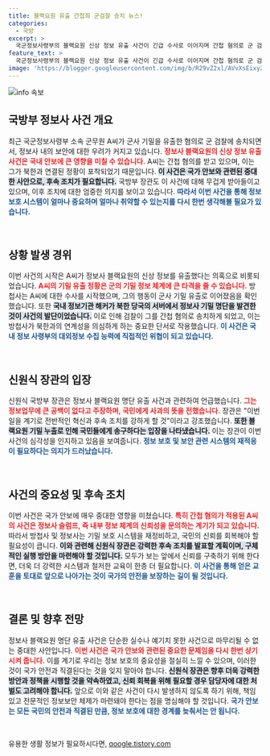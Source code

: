 ```yaml
---
title: 블랙요원 유출 간첩죄 군검찰 송치 뉴스!
categories:
  - 국방
excerpt: >
  국군정보사령부의 블랙요원 신상 정보 유출 사건이 긴급 수사로 이어지며 간첩 혐의로 군 검찰에 송치된 군무원 A씨. 신원식 국방부 장관은 정보업무에 큰 공백 없다며 안심을 전했지만, 혼란 속에서 국민의 불안은 고조되고 있다.
feature_text: >
  국군정보사령부의 블랙요원 신상 정보 유출 사건이 긴급 수사로 이어지며 간첩 혐의로 군 검찰에 송치된 군무원 A씨. 신원식 국방부 장관은 정보업무에 큰 공백 없다며 안심을 전했지만, 혼란 속에서 국민의 불안은 고조되고 있다.
image: 'https://blogger.googleusercontent.com/img/b/R29vZ2xl/AVvXsEixyZcFfHzMRdzZMjFBmAUKJYCLCGyLL1o632UiGVXcaFdKo_bkvkuCioo0uUKlGfBVcT3P84aROyZIXSBEx3Aw5nCQ3pTgDom1WDC4m8eifvWiAmWEEVb4x6G_l8C0QH225ldMjyaFvpxGEBGNO37VmDTDMHGhJPq73UglMfDca1-0aw/s1600/blogspot.png'
---
```


<p><img src="https://blogger.googleusercontent.com/img/b/R29vZ2xl/AVvXsEixyZcFfHzMRdzZMjFBmAUKJYCLCGyLL1o632UiGVXcaFdKo_bkvkuCioo0uUKlGfBVcT3P84aROyZIXSBEx3Aw5nCQ3pTgDom1WDC4m8eifvWiAmWEEVb4x6G_l8C0QH225ldMjyaFvpxGEBGNO37VmDTDMHGhJPq73UglMfDca1-0aw/s1600/blogspot.png" alt="info 속보" /></p>

<h2 data-ke-size="size26">국방부 정보사 사건 개요</h2>

<p data-ke-size="size16"> 최근 국군정보사령부 소속 군무원 A씨가 군사 기밀을 유출한 혐의로 군 검찰에 송치되면서, 정보사 내의 보안에 대한 우려가 커지고 있습니다. <b><span style="color: #ee2323;">정보사 블랙요원의 신상 정보 유출 사건은 국내 안보에 큰 영향을 미칠 수 있습니다.</span></b> A씨는 간첩 혐의를 받고 있으며, 이는 그가 북한과 연결된 정황이 포착되었기 때문입니다. <b><span style="background-color: #21538527;">이 사건은 국가 안보와 관련된 중대한 사안으로, 후속 조치가 필요합니다.</span></b> 국방부 장관도 이 사건에 대해 무겁게 받아들이고 있으며, 이후 조치에 대한 엄중한 의지를 보이고 있습니다. <b><span style="color: #1a5490;">따라서 이번 사건을 통해 정보 보호 시스템이 얼마나 중요하며 얼마나 취약할 수 있는지를 다시 한번 생각해볼 필요가 있습니다.</span></b></p>

<p data-ke-size="size16">&nbsp;</p>

<h2 data-ke-size="size26">상황 발생 경위</h2>

<p data-ke-size="size16">이번 사건의 시작은 A씨가 정보사 블랙요원의 신상 정보를 유출했다는 의혹으로 비롯되었습니다. <b><span style="color: #ee2323;">A씨의 기밀 유출 정황은 군의 기밀 정보 체계에 큰 타격을 줄 수 있습니다.</span></b> 방첩사는 A씨에 대한 수사를 시작했으며, 그의 행동이 군사 기밀 유출로 이어졌음을 확인했습니다. 또한 <b><span style="background-color: #21538527;">국내 정보기관 해커가 북한 당국의 서버에서 정보사 기밀 명단을 발견한 것이 사건의 발단이었습니다.</span></b> 이로 인해 검찰이 그를 간첩 혐의로 송치하게 되었고, 이는 방첩사가 북한과의 연계성을 의심하게 하는 중요한 단서로 작용했습니다. <b><span style="color: #1a5490;">이 사건은 국내 정보 사령부의 대외정보 수집 능력에 직접적인 위협이 되고 있습니다.</span></b></p>

<p data-ke-size="size16">&nbsp;</p>

<h2 data-ke-size="size26">신원식 장관의 입장</h2>

<p data-ke-size="size16">신원식 국방부 장관은 정보사 블랙요원 명단 유출 사건과 관련하여 언급했습니다. <b><span style="color: #ee2323;">그는 정보업무에 큰 공백이 없다고 주장하며, 국민에게 사과의 뜻을 전했습니다.</span></b> 장관은 "이번 일을 계기로 전반적인 혁신과 후속 조치를 강하게 할 것"이라고 강조했습니다. <b><span style="background-color: #21538527;">또한 블랙요원 기밀 누출로 인해 국민들에게 송구하다는 입장을 나타냈습니다.</span></b> 이는 장관이 이번 사건의 심각성을 인지하고 있음을 보여줍니다. <b><span style="color: #1a5490;">정보 보호 및 보안 관련 시스템의 재적응이 필요하다는 의지가 드러났습니다.</span></b></p>

<p data-ke-size="size16">&nbsp;</p>

<h2 data-ke-size="size26">사건의 중요성 및 후속 조치</h2>

<p data-ke-size="size16">이번 사건은 국가 안보에 매우 중대한 영향을 미쳤습니다. <b><span style="color: #ee2323;">특히 간첩 혐의가 적용된 A씨의 사건은 정보사 슬럼프, 즉 내부 정보 체계의 신뢰성을 문의하는 계기가 되고 있습니다.</span></b> 따라서 방첩사 및 정보사는 기밀 보호 시스템을 재정비하고, 국민의 신뢰를 회복해야 할 필요성이 큽니다. <b><span style="background-color: #21538527;">이와 관련해 신원식 장관은 강력한 후속 조치를 발표할 계획이며, 구체적인 실행 방안을 마련해야 할 것입니다.</span></b> 모두가 보는 앞에서 신뢰를 구축하기 위해 한다면, 더욱 더 강력한 시스템과 철저한 교육이 한층 더 필요합니다. <b><span style="color: #1a5490;">이 사건을 통해 얻은 교훈을 토대로 앞으로 나아가는 것이 국가의 안전을 보장하는 길이 될 것입니다.</span></b></p>

<p data-ke-size="size16">&nbsp;</p>

<h2 data-ke-size="size26">결론 및 향후 전망</h2>

<p data-ke-size="size16">정보사 블랙요원 명단 유출 사건은 단순한 실수나 예기치 못한 사건으로 마무리될 수 없는 중대한 사안입니다. <b><span style="color: #ee2323;">이번 사건은 국가 안보와 관련된 중요한 문제임을 다시 한번 상기시켜 줍니다.</span></b> 이를 계기로 우리는 정보 보호의 중요성을 절실히 느낄 수 있으며, 이러한 것이 국가 안전과 직결된다는 것을 잊지 말아야 합니다. <b><span style="background-color: #21538527;">신원식 장관은 향후 더욱 강력한 방안과 정책을 시행할 것을 약속하였고, 신뢰 회복을 위해 필요할 경우 담당자에 대한 처벌도 고려해야 합니다.</span></b> 앞으로 이와 같은 사건이 다시 발생하지 않도록 하기 위해, 책임 있고 전문적인 정보보안 체제가 마련돼야 한다는 점을 명심해야 할 것입니다. <b><span style="color: #1a5490;">국가 안보는 모든 국민의 안전과 직결된 만큼, 정보 보호에 대한 경계를 늦춰서는 안 됩니다.</span></b></p>

<p data-ke-size="size16">&nbsp;</p>
유용한 생활 정보가 필요하시다면, <a href="https://qoogle.tistory.com" rel="dofollow">qoogle.tistory.com</a>


